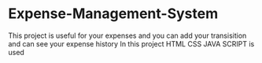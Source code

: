 # Expense-Management-System
This project is useful for your expenses and you can add your transisition and can see your expense history
In this project 
HTML
CSS
JAVA SCRIPT is used
